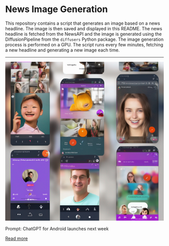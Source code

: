 # News Image Generation
This repository contains a script that generates an image based on a news headline. The image is then saved and displayed in this README.
The news headline is fetched from the NewsAPI and the image is generated using the DiffusionPipeline from the `diffusers` Python package. The image generation process is performed on a GPU.
The script runs every few minutes, fetching a new headline and generating a new image each time.

---

![Generated Image](image.png)

Prompt: ChatGPT for Android launches next week

[Read more](https://www.theverge.com/2023/7/21/23803482/chatgpt-android-artificial-intelligence-chatbot-app)